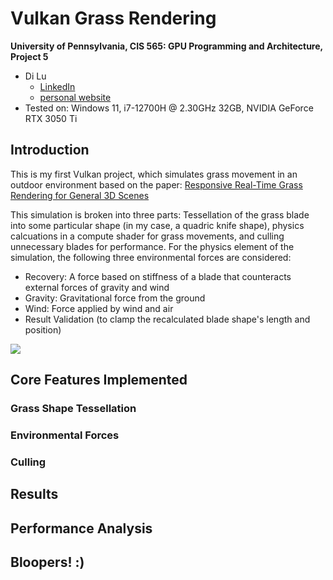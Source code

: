 Vulkan Grass Rendering
==================================

**University of Pennsylvania, CIS 565: GPU Programming and Architecture, Project 5**

* Di Lu
  * [LinkedIn](https://www.linkedin.com/in/di-lu-0503251a2/)
  * [personal website](https://www.dluisnothere.com/)
* Tested on: Windows 11, i7-12700H @ 2.30GHz 32GB, NVIDIA GeForce RTX 3050 Ti

## Introduction

This is my first Vulkan project, which simulates grass movement in an outdoor environment based on the paper: [Responsive Real-Time Grass Rendering for General 3D Scenes](https://www.cg.tuwien.ac.at/research/publications/2017/JAHRMANN-2017-RRTG/JAHRMANN-2017-RRTG-draft.pdf)

This simulation is broken into three parts: Tessellation of the grass blade into some particular shape (in my case, a quadric knife shape), physics calcuations in a compute shader for grass movements, and culling unnecessary blades for performance. For the physics element of the simulation, the following three environmental forces are considered:
- Recovery: A force based on stiffness of a blade that counteracts external forces of gravity and wind
- Gravity: Gravitational force from the ground
- Wind: Force applied by wind and air
- Result Validation (to clamp the recalculated blade shape's length and position)

![](img/diGrass2.gif)

## Core Features Implemented

### Grass Shape Tessellation

### Environmental Forces

### Culling

## Results

## Performance Analysis

## Bloopers! :)
